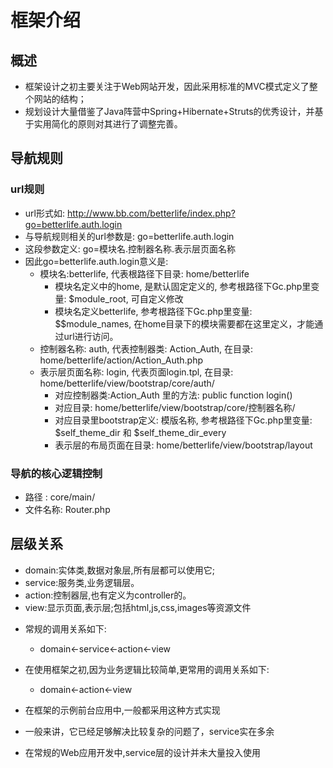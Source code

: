 # 框架介绍

## 概述

- 框架设计之初主要关注于Web网站开发，因此采用标准的MVC模式定义了整个网站的结构；
- 规划设计大量借鉴了Java阵营中Spring+Hibernate+Struts的优秀设计，并基于实用简化的原则对其进行了调整完善。

## 导航规则

### url规则

* url形式如: http://www.bb.com/betterlife/index.php?go=betterlife.auth.login
* 与导航规则相关的url参数是: go=betterlife.auth.login
* 这段参数定义: go=模块名.控制器名称.表示层页面名称
* 因此go=betterlife.auth.login意义是:
  - 模块名:betterlife, 代表根路径下目录: home/betterlife
    - 模块名定义中的home, 是默认固定定义的, 参考根路径下Gc.php里变量: $module_root, 可自定义修改
    - 模块名定义betterlife, 参考根路径下Gc.php里变量: $$module_names, 在home目录下的模块需要都在这里定义，才能通过url进行访问。
  - 控制器名称: auth, 代表控制器类: Action_Auth, 在目录: home/betterlife/action/Action_Auth.php
  - 表示层页面名称: login, 代表页面login.tpl, 在目录: home/betterlife/view/bootstrap/core/auth/
    - 对应控制器类:Action_Auth 里的方法: public function login()
    - 对应目录: home/betterlife/view/bootstrap/core/控制器名称/
    - 对应目录里bootstrap定义: 模版名称, 参考根路径下Gc.php里变量: $self_theme_dir 和 $self_theme_dir_every
    - 表示层的布局页面在目录:  home/betterlife/view/bootstrap/layout


### 导航的核心逻辑控制

* 路径   : core/main/
* 文件名称: Router.php

## 层级关系
* domain:实体类,数据对象层,所有层都可以使用它;
* service:服务类,业务逻辑层。
* action:控制器层,也有定义为controller的。
* view:显示页面,表示层;包括html,js,css,images等资源文件

- 常规的调用关系如下:
  -  domain<-service<-action<-view

- 在使用框架之初,因为业务逻辑比较简单,更常用的调用关系如下:
  - domain<-action<-view

- 在框架的示例前台应用中,一般都采用这种方式实现
- 一般来讲，它已经足够解决比较复杂的问题了，service实在多余
- 在常规的Web应用开发中,service层的设计并未大量投入使用
